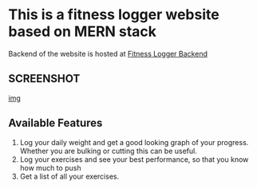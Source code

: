 # This is a fitness logger website based on MERN stack

Backend of the website is hosted at [Fitness Logger Backend](https://github.com/anusu90/fitness-logger-backend)

## SCREENSHOT

[img](./screenshot.png)

## Available Features

1. Log your daily weight and get a good looking graph of your progress. Whether you are bulking or cutting this can be useful.
2. Log your exercises and see your best performance, so that you know how much to push
3. Get a list of all your exercises.
